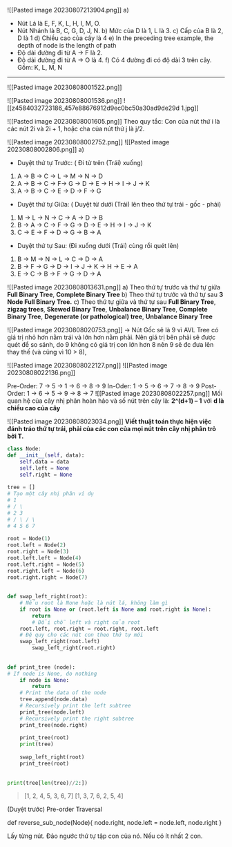![[Pasted image 20230807213904.png]]
a) 
+ Nút Lá là E, F, K, L, H, I, M, O.
+ Nút Nhánh là B, C, G, D, J, N.
b)
Mức của D là 1, L là 3.
c) 
Cấp của B là 2, D là 1
d) 
Chiều cao của cây là 4
e) In the preceding tree example, the depth of node is the length of path
+ Độ dài đường đi từ A -> F là 2.
+ Độ dài đường đi từ A -> O là 4.
f) Có 4 đường đi có độ dài 3 trên cây. Gồm: K, L, M, N
---
![[Pasted image 20230808001522.png]]

![[Pasted image 20230808001536.png]]
![[z4584032723186_457e88676912d9ec0bc50a30ad9de29d 1.jpg]]

![[Pasted image 20230808001605.png]]
Theo quy tắc: Con của nút thứ i là các nút 2i và 2i + 1, hoặc
cha của nút thứ j là j/2.

![[Pasted image 20230808002752.png]]
![[Pasted image 20230808002806.png]]
a)
+ Duyệt thứ tự Trước:  ( Đi từ trên (Trái) xuống)
1) A -> B -> C -> L -> M -> N -> D
2) A -> B -> C -> F-> G -> D -> E -> H -> I -> J -> K
3) A -> B -> C -> E -> D -> F -> G

+ Duyệt thứ tự Giữa:  ( Duyệt từ dưới (Trái) lên theo thứ tự trái - gốc - phải)
1) M -> L -> N -> C -> A -> D -> B
2) B -> A -> C -> F -> G -> D -> E -> H -> I -> J -> K
3) C -> E -> F -> D -> G -> B -> A

+ Duyệt thứ tự Sau:  (Đi xuống dưới (Trái) cùng rồi quét lên)
1) B -> M -> N -> L -> C -> D -> A
2) B -> F -> G -> D -> I  -> J -> K -> H -> E -> A
3) E -> C -> B -> F -> G -> D -> A

![[Pasted image 20230808013631.png]]
a) Theo thứ tự trước và thứ tự giữa
	**Full Binary Tree**,  **Complete Binary Tree**
b) Theo thứ tự trước và thứ tự sau
	**3 Node Full Binary Tree.**
c) Theo thứ tự giữa và thứ tự sau
	**Full Binary Tree**, **zigzag trees**, **Skewed Binary Tree**, **Unbalance Binary Tree**, **Complete Binary Tree**, **Degenerate (or pathological) tree**, **Unbalance Binary Tree**

![[Pasted image 20230808020753.png]]
-> Nút Gốc sẽ là 9 vì AVL Tree có giá trị nhỏ hơn nằm trái và lớn hơn nằm phải. Nên giá trị bên phải sẽ được quét để so sánh, do 9 không có giá trị con lớn hơn 8 nên 9 sẽ đc đưa lên thay thế (và cũng vì 10 > 8),

![[Pasted image 20230808022127.png]]
![[Pasted image 20230808022136.png]]

Pre-Order: 7 -> 5 -> 1 -> 6 -> 8 -> 9
In-Oder: 1 -> 5 -> 6 -> 7 -> 8 -> 9
Post-Order: 1 -> 6 -> 5 -> 9 -> 8 -> 7
![[Pasted image 20230808022257.png]]
Mối quan hệ của cây nhị phân hoàn hảo và số nút trên cây là: 
	**2^(d+1) – 1** với **d là chiều cao của cây** 

![[Pasted image 20230808023034.png]]
	**Viết thuật toán thực hiện việc đánh tráo thứ tự trái, phải của các con của mọi nút trên cây nhị phân trỏ bởi T.**
```python
class Node:  
def __init__(self, data):  
	self.data = data  
	self.left = None  
	self.right = None  
  
tree = []  
# Tạo một cây nhị phân ví dụ  
# 1  
# / \  
# 2 3  
# / \ / \  
# 4 5 6 7  
  
root = Node(1)  
root.left = Node(2)  
root.right = Node(3)  
root.left.left = Node(4)  
root.left.right = Node(5)  
root.right.left = Node(6)  
root.right.right = Node(7)  
  
  
def swap_left_right(root):  
	# Nếu root là None hoặc là nút lá, không làm gì  
	if root is None or (root.left is None and root.right is None):  
		return  
		# Đổi chỗ left và right của root  
	root.left, root.right = root.right, root.left  
	# Đệ quy cho các nút con theo thứ tự mới  
	swap_left_right(root.left)  
		swap_left_right(root.right)  
		  
	  
def print_tree (node):  
# If node is None, do nothing  
	if node is None:  
		return  
	# Print the data of the node  
	tree.append(node.data)  
	# Recursively print the left subtree  
	print_tree(node.left)  
	# Recursively print the right subtree  
	print_tree(node.right)  
	  
	print_tree(root)  
	print(tree)  
	  
	swap_left_right(root)  
	print_tree(root)  
  
  
print(tree[len(tree)//2:])
```
> [1, 2, 4, 5, 3, 6, 7]
> [1, 3, 7, 6, 2, 5, 4]


(Duyệt trước)
Pre-order Traversal

def reverse_sub_node(Node){
	node.right, node.left = node.left, node.right
}

Lấy từng nút. Đảo ngước thứ tự tập con của nó. Nếu có ít nhất 2 con.

